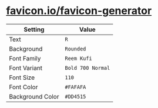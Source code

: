 # [favicon.io/favicon-generator](https://favicon.io/favicon-generator)

| Setting          | Value             |
| ---------------- | ----------------- |
| Text             | `R`               |
| Background       | `Rounded`         |
| Font Family      | `Reem Kufi`       |
| Font Variant     | `Bold 700 Normal` |
| Font Size        | `110`             |
| Font Color       | `#FAFAFA`         |
| Background Color | `#DD4515`         |
